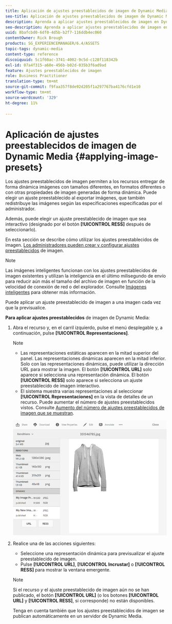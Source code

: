 ```yaml
---
title: Aplicación de ajustes preestablecidos de imagen de Dynamic Media
seo-title: Aplicación de ajustes preestablecidos de imagen de Dynamic Media
description: Aprenda a aplicar ajustes preestablecidos de imagen en Dynamic Media
seo-description: Aprenda a aplicar ajustes preestablecidos de imagen en Dynamic Media
uuid: 8bafcbd0-6df0-4d5b-b2f7-116ddb4ec060
contentOwner: Rick Brough
products: SG_EXPERIENCEMANAGER/6.4/ASSETS
topic-tags: dynamic-media
content-type: reference
discoiquuid: 5c1f60ac-3741-4002-9c5d-c128f118342b
exl-id: 07a4f315-a60e-456b-b02d-035b3f6ad9ad
feature: Ajustes preestablecidos de imagen
role: Business Practitioner
translation-type: tm+mt
source-git-commit: f9faa357f8de92d205f1a297767ba4176cfd1e10
workflow-type: tm+mt
source-wordcount: '329'
ht-degree: 11%

---
```


# Aplicación de ajustes preestablecidos de imagen de Dynamic Media {#applying-image-presets}

Los ajustes preestablecidos de imagen permiten a los recursos entregar de forma dinámica imágenes con tamaños diferentes, en formatos diferentes o con otras propiedades de imagen generadas de forma dinámica. Puede elegir un ajuste preestablecido al exportar imágenes, que también redistribuye las imágenes según las especificaciones especificadas por el administrador.

Además, puede elegir un ajuste preestablecido de imagen que sea interactivo (designado por el botón **[!UICONTROL RESS]** después de seleccionarlo).

En esta sección se describe cómo utilizar los ajustes preestablecidos de imagen. [Los administradores pueden crear y configurar ajustes preestablecidos](managing-image-presets.md) de imagen.

>[!NOTE]
>
>Las imágenes inteligentes funcionan con los ajustes preestablecidos de imagen existentes y utilizan la inteligencia en el último milisegundo de envío para reducir aún más el tamaño del archivo de imagen en función de la velocidad de conexión de red o del explorador. Consulte [Imágenes inteligentes](imaging-faq.md) para obtener más información.

Puede aplicar un ajuste preestablecido de imagen a una imagen cada vez que la previsualice.

**Para aplicar ajustes preestablecidos** de imagen de Dynamic Media:

1. Abra el recurso y, en el carril izquierdo, pulse el menú desplegable y, a continuación, pulse **[!UICONTROL Representaciones]**.

   >[!NOTE]
   >
   >* Las representaciones estáticas aparecen en la mitad superior del panel. Las representaciones dinámicas aparecen en la mitad inferior. Solo con las representaciones dinámicas, puede utilizar la dirección URL para mostrar la imagen. El botón **[!UICONTROL URL]** solo aparece si selecciona una representación dinámica. El botón **[!UICONTROL RESS]** solo aparece si selecciona un ajuste preestablecido de imagen interactivo.
      >
      >
   * El sistema muestra varias representaciones al seleccionar **[!UICONTROL Representaciones]** en la vista de detalles de un recurso. Puede aumentar el número de ajustes preestablecidos vistos. Consulte [Aumento del número de ajustes preestablecidos de imagen que se muestran](managing-image-presets.md#increasing-or-decreasing-the-number-of-image-presets-that-display).


   ![chlimage_1-208](assets/chlimage_1-208.png)

1. Realice una de las acciones siguientes:

   * Seleccione una representación dinámica para previsualizar el ajuste preestablecido de imagen.
   * Pulse **[!UICONTROL URL]**, **[!UICONTROL Incrustar]** o **[!UICONTROL RESS]** para mostrar la ventana emergente.

   >[!NOTE]
   >
   >Si el recurso *y* el ajuste preestablecido de imagen aún no se han publicado, el botón **[!UICONTROL URL]** (o los botones **[!UICONTROL URL]** y **[!UICONTROL RESS]**, si corresponde) no están disponibles.
   >
   >Tenga en cuenta también que los ajustes preestablecidos de imagen se publican automáticamente en un servidor de Dynamic Media.
